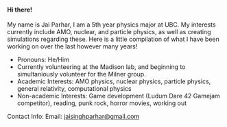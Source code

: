 #### Hi there!

My name is Jai Parhar, I am a 5th year physics major at UBC. My interests currently include AMO, nuclear, and particle physics, as well as creating simulations regarding these. Here is a little compilation of what I have been working on over the last however many years!

- Pronouns: He/Him
- Currently volunteering at the Madison lab, and beginning to simultaniously volunteer for the Milner group.
- Academic Interests: AMO physics, nuclear physics, particle physics, general relativity, computational physics
- Non-academic Interests: Game development (Ludum Dare 42 Gamejam competitor), reading, punk rock, horror movies, working out

Contact Info:
Email: jaisinghparhar@gmail.com
